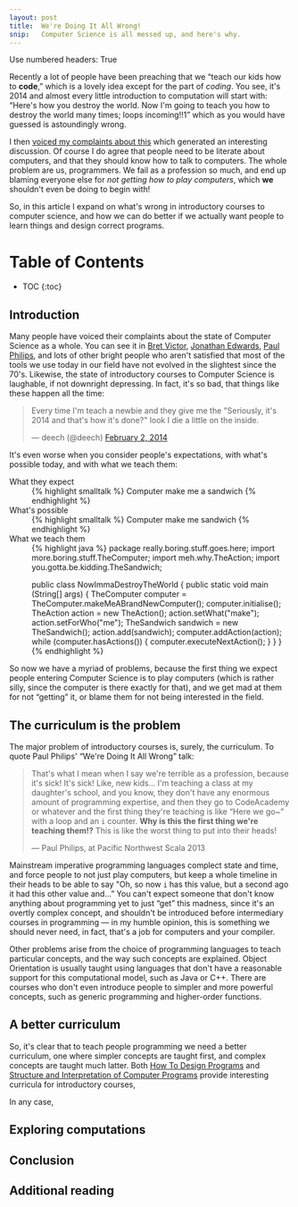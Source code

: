 ```yaml
---
layout: post
title:  We're Doing It All Wrong!
snip:   Computer Science is all messed up, and here's why.
---
```


Use numbered headers: True

<!-- * * * -->

Recently a lot of people have been preaching that we “teach our kids how to
**code**,” which is a lovely idea except for the part of *coding*. You see,
it's 2014 and almost every little introduction to computation will start with:
“Here's how you destroy the world. Now I'm going to teach you how to destroy
the world many times; loops incoming!!1” which as you would have guessed is
astoundingly wrong.

I then
[voiced my complaints about this](https://twitter.com/robotlolita/status/433042231021563905)
which generated an interesting discussion. Of course I do agree that people
need to be literate about computers, and that they should know how to talk to
computers. The whole problem are us, programmers. We fail as a profession so
much, and end up blaming everyone else for *not getting how to play
computers*, which **we** shouldn't even be doing to begin with!

So, in this article I expand on what's wrong in introductory courses to
computer science, and how we can do better if we actually want people to learn
things and design correct programs.


# Table of Contents
 *  TOC
{:toc}


## Introduction
<!-- Frame the problem -->

Many people have voiced their complaints about the state of Computer Science as
a whole. You can see it in [Bret Victor](http://vimeo.com/71278954),
[Jonathan Edwards](http://alarmingdevelopment.org/?p=797),
[Paul Philips](http://www.youtube.com/watch?v=TS1lpKBMkgg), and lots of other
bright people who aren't satisfied that most of the tools we use today in our
field have not evolved in the slightest since the 70's. Likewise, the state of
introductory courses to Computer Science is laughable, if not downright
depressing. In fact, it's so bad, that things like these happen all the time:

<blockquote class="twitter-tweet" lang="en"><p>Every time I&#39;m teach a newbie and they give me the &quot;Seriously, it&#39;s 2014 and that&#39;s how it&#39;s done?&quot; look I die a little on the inside.</p>&mdash; deech (@deech) <a href="https://twitter.com/deech/statuses/430109164866527232">February 2, 2014</a></blockquote>
<script async="async" src="//platform.twitter.com/widgets.js" charset="utf-8">
</script>

It's even worse when you consider people's expectations, with what's possible
today, and with what we teach them:

<dl>
<dt>What they expect</dt>
<dd>
{% highlight smalltalk %}
Computer make me a sandwich
{% endhighlight %}
</dd>
<dt>What's possible</dt>
<dd>
{% highlight smalltalk %}
Computer make me sandwich
{% endhighlight %}
</dd>
<dt>What we teach them</dt>
<dd>
{% highlight java %}
package really.boring.stuff.goes.here;
import more.boring.stuff.TheComputer;
import meh.why.TheAction;
import you.gotta.be.kidding.TheSandwich;

public class NowImmaDestroyTheWorld {
  public static void main (String[] args) {
    TheComputer computer = TheComputer.makeMeABrandNewComputer();
    computer.initialise();
    TheAction action = new TheAction();
    action.setWhat("make");
    action.setForWho("me");
    TheSandwich sandwich = new TheSandwich();
    action.add(sandwich);
    computer.addAction(action);
    while (computer.hasActions()) {
      computer.executeNextAction();
    }
  }
}
{% endhighlight %}
</dd>
</dl>

So now we have a myriad of problems, because the first thing we expect people
entering Computer Science is to play computers (which is rather silly, since
the computer is there exactly for that), and we get mad at them for not
“getting” it, or blame them for not being interested in the field.


## The curriculum is the problem
<!-- What's wrong with the current CompSci curriculum -->

The major problem of introductory courses is, surely, the curriculum. To quote
Paul Philips' “We're Doing It All Wrong” talk:

> That's what I mean when I say we're terrible as a profession, because it's
> sick! It's sick! Like, new kids... I'm teaching a class at my daughter's
> school, and you know, they don't have any enormous amount of programming
> expertise, and then they go to CodeAcademy or whatever and the first thing
> they're teaching is like “Here we go~” with a loop and an `i` counter. **Why
> is this the first thing we're teaching them!?** This is like the worst thing
> to put into their heads!
>
> — Paul Philips, at Pacific Northwest Scala 2013

Mainstream imperative programming languages complect state and time, and force
people to not just play computers, but keep a whole timeline in their heads to
be able to say "Oh, so now `i` has this value, but a second ago it had this
other value and...” You can't expect someone that don't know anything about
programming yet to just “get” this madness, since it's an overtly complex
concept, and shouldn't be introduced before intermediary courses in programming
— in my humble opinion, this is something we should never need, in fact, that's
a job for computers and your compiler.

Other problems arise from the choice of programming languages to teach
particular concepts, and the way such concepts are explained. Object
Orientation is usually taught using languages that don't have a reasonable
support for this computational model, such as Java or C++. There are courses
who don't even introduce people to simpler and more powerful concepts, such as
generic programming and higher-order functions.


## A better curriculum
<!-- What a good curriculum for CS101 could look like -->

So, it's clear that to teach people programming we need a better curriculum,
one where simpler concepts are taught first, and complex concepts are taught
much latter. Both [How To Design Programs](http://htdp.org/) and
[Structure and Interpretation of Computer Programs](http://mitpress.mit.edu/sicp/)
provide interesting curricula for introductory courses, 

In any case, 

## Exploring computations
<!-- How tools and immediate feedback can aid learning -->

## Conclusion

## Additional reading
